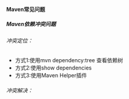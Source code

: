 #### Maven常见问题

##### Maven依赖冲突问题

###### 冲突定位：
- 方式1:使用mvn dependency:tree 查看依赖树
- 方式2:使用show dependencies
- 方式3:使用Maven Helper插件
###### 冲突解决：




